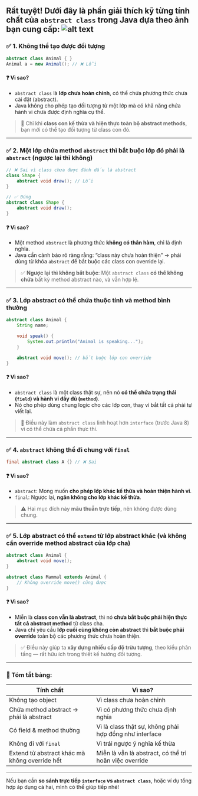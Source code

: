 Rất tuyệt! Dưới đây là phần **giải thích kỹ từng tính chất của `abstract class` trong Java** dựa theo ảnh bạn cung cấp:
![alt text](image-2.png)
---

### ✅ 1. **Không thể tạo được đối tượng**

```java
abstract class Animal { }
Animal a = new Animal(); // ❌ Lỗi
```

#### ❓ Vì sao?

* `abstract class` là **lớp chưa hoàn chỉnh**, có thể chứa phương thức chưa cài đặt (abstract).
* Java không cho phép tạo đối tượng từ một lớp mà có khả năng chứa hành vi chưa được định nghĩa cụ thể.

> 📌 Chỉ khi **class con kế thừa và hiện thực toàn bộ abstract methods**, bạn mới có thể tạo đối tượng từ class con đó.

---

### ✅ 2. **Một lớp chứa method `abstract` thì bắt buộc lớp đó phải là `abstract` (ngược lại thì không)**

```java
// ❌ Sai vì class chưa được đánh dấu là abstract
class Shape {
    abstract void draw(); // Lỗi
}
```

```java
// ✅ Đúng
abstract class Shape {
    abstract void draw();
}
```

#### ❓ Vì sao?

* Một method `abstract` là phương thức **không có thân hàm**, chỉ là định nghĩa.
* Java cần cảnh báo rõ ràng rằng: “class này chưa hoàn thiện” → phải dùng từ khóa `abstract` để bắt buộc các class con override lại.

> ✅ **Ngược lại thì không bắt buộc**: Một `abstract class` **có thể không chứa** bất kỳ method abstract nào, và vẫn hợp lệ.

---

### ✅ 3. **Lớp abstract có thể chứa thuộc tính và method bình thường**

```java
abstract class Animal {
    String name;

    void speak() {
        System.out.println("Animal is speaking...");
    }

    abstract void move(); // bắt buộc lớp con override
}
```

#### ❓ Vì sao?

* `abstract class` là một class thật sự, nên nó **có thể chứa trạng thái (`field`) và hành vi đầy đủ (`method`)**.
* Nó cho phép dùng chung logic cho các lớp con, thay vì bắt tất cả phải tự viết lại.

> 🧠 Điều này làm `abstract class` linh hoạt hơn `interface` (trước Java 8) vì có thể chứa cả phần thực thi.

---

### ✅ 4. **`abstract` không thể đi chung với `final`**

```java
final abstract class A {} // ❌ Sai
```

#### ❓ Vì sao?

* `abstract`: Mong muốn **cho phép lớp khác kế thừa và hoàn thiện hành vi**.
* `final`: Ngược lại, **ngăn không cho lớp khác kế thừa**.

> ⚠️ Hai mục đích này **mâu thuẫn trực tiếp**, nên không được dùng chung.

---

### ✅ 5. **Lớp abstract có thể `extend` từ lớp abstract khác (và không cần override method abstract của lớp cha)**

```java
abstract class Animal {
    abstract void move();
}

abstract class Mammal extends Animal {
    // Không override move() cũng được
}
```

#### ❓ Vì sao?

* Miễn là **class con vẫn là abstract**, thì nó **chưa bắt buộc phải hiện thực tất cả abstract method** từ class cha.
* Java chỉ yêu cầu **lớp cuối cùng không còn abstract** thì **bắt buộc phải override** toàn bộ các phương thức chưa hoàn thiện.

> ✅ Điều này giúp ta **xây dựng nhiều cấp độ trừu tượng**, theo kiểu phân tầng — rất hữu ích trong thiết kế hướng đối tượng.

---

### 🎯 Tóm tắt bảng:

| Tính chất                                     | Vì sao?                                                |
| --------------------------------------------- | ------------------------------------------------------ |
| Không tạo object                              | Vì class chưa hoàn chỉnh                               |
| Chứa method abstract → phải là abstract       | Vì có phương thức chưa định nghĩa                      |
| Có field & method thường                      | Vì là class thật sự, không phải hợp đồng như interface |
| Không đi với `final`                          | Vì trái ngược ý nghĩa kế thừa                          |
| Extend từ abstract khác mà không override hết | Miễn là vẫn là abstract, có thể trì hoãn việc override |

---

Nếu bạn cần **so sánh trực tiếp `interface` vs `abstract class`**, hoặc ví dụ tổng hợp áp dụng cả hai, mình có thể giúp tiếp nhé!
